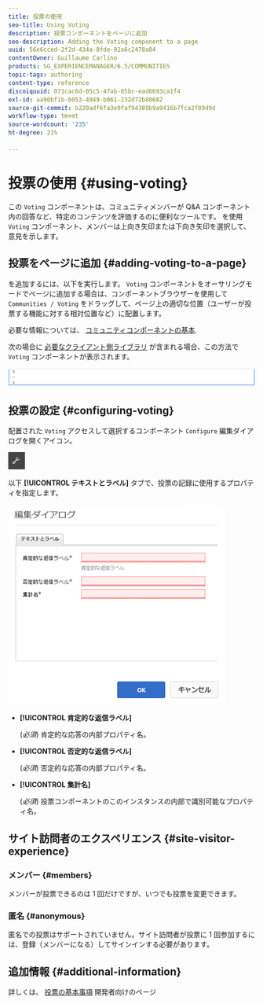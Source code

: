 ```yaml
---
title: 投票の使用
seo-title: Using Voting
description: 投票コンポーネントをページに追加
seo-description: Adding the Voting component to a page
uuid: 56e6cced-2f2d-434a-8fde-92a6c2478a04
contentOwner: Guillaume Carlino
products: SG_EXPERIENCEMANAGER/6.5/COMMUNITIES
topic-tags: authoring
content-type: reference
discoiquuid: 071cac6d-05c5-47ab-85bc-ead6693ca1f4
exl-id: aa90bf1b-6053-4949-b061-232d72b80682
source-git-commit: b220adf6fa3e9faf94389b9a9416b7fca2f89d9d
workflow-type: tm+mt
source-wordcount: '235'
ht-degree: 21%

---
```


# 投票の使用 {#using-voting}

この `Voting` コンポーネントは、コミュニティメンバーが Q&amp;A コンポーネント内の回答など、特定のコンテンツを評価するのに便利なツールです。 を使用 `Voting` コンポーネント、メンバーは上向き矢印または下向き矢印を選択して、意見を示します。

## 投票をページに追加 {#adding-voting-to-a-page}

を追加するには、以下を実行します。 `Voting` コンポーネントをオーサリングモードでページに追加する場合は、コンポーネントブラウザーを使用して `Communities / Voting` をドラッグして、ページ上の適切な位置（ユーザーが投票する機能に対する相対位置など）に配置します。

必要な情報については、 [コミュニティコンポーネントの基本](basics.md).

次の場合に [必要なクライアント側ライブラリ](essentials-voting.md#essentials-for-client-side) が含まれる場合、この方法で `Voting` コンポーネントが表示されます。

![投票構成要素](assets/voting-component.png)

## 投票の設定 {#configuring-voting}

配置された `Voting` アクセスして選択するコンポーネント `Configure` 編集ダイアログを開くアイコン。

![設定](assets/configure-new.png)

以下 **[!UICONTROL テキストとラベル]** タブで、投票の記録に使用するプロパティを指定します。

![投票ラベル](assets/voting-label.png)

* **[!UICONTROL 肯定的な返信ラベル]**

   (*必須*) 肯定的な応答の内部プロパティ名。

* **[!UICONTROL 否定的な返信ラベル]**

   (*必須*) 否定的な応答の内部プロパティ名。

* **[!UICONTROL 集計名]**

   (*必須*) 投票コンポーネントのこのインスタンスの内部で識別可能なプロパティ名。

## サイト訪問者のエクスペリエンス {#site-visitor-experience}

### メンバー {#members}

メンバーが投票できるのは 1 回だけですが、いつでも投票を変更できます。

### 匿名 {#anonymous}

匿名での投票はサポートされていません。サイト訪問者が投票に 1 回参加するには、登録（メンバーになる）してサインインする必要があります。

## 追加情報 {#additional-information}

詳しくは、 [投票の基本事項](essentials-voting.md) 開発者向けのページ
